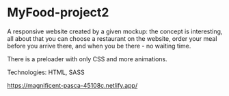 # MyFood-project2


A responsive website created by a given mockup:
the concept is interesting, all about that you can choose a restaurant on the website, 
order your meal before you arrive there, and when you be there - no waiting time. 

There is a preloader with only CSS and more animations. 

Technologies: HTML, SASS 


https://magnificent-pasca-45108c.netlify.app/
